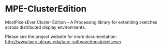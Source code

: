 MPE-ClusterEdition
==================

MostPixelsEver Cluster Edition - A Processing library for extending sketches across distributed display environments.

Please see the project website for more documentation: http://www.tacc.utexas.edu/tacc-software/mostpixelsever